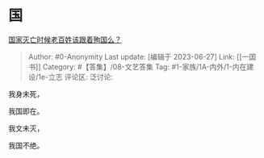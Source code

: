 # 国
[国家灭亡时候老百姓该跟着殉国么？](https://www.zhihu.com/question/608140425/answer/3092959986)

> Author: #0-Anonymity
> Last update: [编辑于 2023-06-27]
> Link: [[一国书]]
> Category: #【答集】/08-文艺答集 
> Tag: #1-家族/1A-内外/1-内在建设/1e-立志
> 评论区:
> 泛讨论:

我身未死，

我国即在。

我文未灭，

我国不绝。
